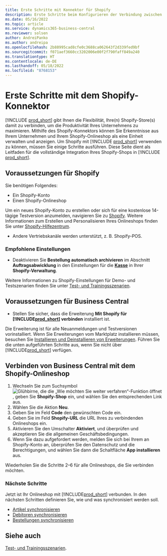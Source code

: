 ```yaml
---
title: Erste Schritte mit Konnektor für Shopify
description: Erste Schritte beim Konfigurieren der Verbindung zwischen Business Central und Shopify
ms.date: 05/16/2022
ms.topic: article
ms.service: dynamics365-business-central
ms.reviewer: solsen
author: AndreiPanko
ms.author: andreipa
ms.openlocfilehash: 2b88995cad8cfe0c3688ca062643f2d339fed9bf
ms.sourcegitcommit: f071aef3660cc3202006e00f2f790faff849a240
ms.translationtype: HT
ms.contentlocale: de-DE
ms.lasthandoff: 05/18/2022
ms.locfileid: "8768153"
---
```

# <a name="get-started-with-the-shopify-connector"></a>Erste Schritte mit dem Shopify-Konnektor

[!INCLUDE [prod_short](../includes/prod_short.md)] gibt Ihnen die Flexibilität, Ihre(n) Shopify-Store(s) damit zu verbinden, um die Produktivität Ihres Unternehmens zu maximieren. Mithilfe des Shopify-Konnektors können Sie Erkenntnisse aus Ihrem Unternehmen und Ihrem Shopify-Onlineshop als eine Einheit verwalten und anzeigen. Um Shopify mit [!INCLUDE [prod_short](../includes/prod_short.md)] verwenden zu können, müssen Sie einige Schritte ausführen. Diese Seite dient als Leitfaden für die vollständige Integration Ihres Shopify-Shops in [!INCLUDE [prod_short](../includes/prod_short.md)].

## <a name="prerequisites-for-shopify"></a>Voraussetzungen für Shopify

Sie benötigen Folgendes:

- Ein Shopify-Konto
- Einen Shopify-Onlineshop

Um ein neues Shopify-Konto zu erstellen oder sich für eine kostenlose 14-tägige Testversion anzumelden, navigieren Sie zu [Shopify](https://www.shopify.com/). Weitere Informationen zum Erstellen und Personalisieren Ihres Onlineshops finden Sie unter [Shopify-Hilfezentrum](https://help.shopify.com/).
  
- Andere Vertriebskanäle werden unterstützt, z. B. Shopify-POS.

### <a name="recommended-settings"></a>Empfohlene Einstellungen

- Deaktivieren Sie **Bestellung automatisch archivieren** im Abschnitt **Auftragsabwicklung** in den Einstellungen für die [**Kasse**](https://www.shopify.com/admin/settings/checkout) in Ihrer **Shopify-Verwaltung**.

Weitere Informationen zu Shopify-Einstellungen für Demo- und Testszenarien finden Sie unter [Test- und Trainingsszenarien](/dynamics365/business-central/dev-itpro/administration/admin-shopify-connector#preparation).

## <a name="prerequisites-for-business-central"></a>Voraussetzungen für Business Central

- Stellen Sie sicher, dass die Erweiterung **Mit Shopify für [!INCLUDE[prod_short](../includes/prod_short.md)] verbinden** installiert ist.

Die Erweiterung ist für alle Neuanmeldungen und Testversionen vorinstalliert. Wenn Sie Erweiterungen vom Marktplatz installieren müssen, besuchen Sie [Installieren und Deinstallieren von Erweiterungen](../ui-extensions-install-uninstall.md#install). Führen Sie die unten aufgeführten Schritte aus, wenn Sie nicht über [!INCLUDE[prod_short](../includes/prod_short.md)] verfügen.
<!--
## Installing the **Dynamics 365 Business Central** app to your Shopify online store

For existing [!INCLUDE[prod_short](../includes/prod_short.md)], this step is optional and can be skipped.

1. Locate the [Dynamics 365 Business Central](https://apps.shopify.com/dynamics-365-business-central) app on the [Shopify AppStore](https://apps.shopify.com/)
2. Choose the **Add App** button. Sign-in into your Shopify account if prompted. Select the required online shop if you've more than one.
3. After reviewing privacy and permissions, choose the **Install App** button.
  You can find and open the installed **Dynamics 365 Business Central** app in the **Apps** section on the sidebar of **Shopify admin**.
4. Choose **Sign up now** to start [!INCLUDE[prod_short](../includes/prod_short.md)] trial or **Sign in** if you already have [!INCLUDE[prod_short](../includes/prod_short.md)]. You'll be redirected to your [!INCLUDE[prod_short](../includes/prod_short.md)] at [Business Central](https://businesscentral.dynamics.com).
5. The next steps should be done in [!INCLUDE[prod_short](../includes/prod_short.md)].
-->
## <a name="connecting-business-central-to-the-shopify-online-store"></a>Verbinden von Business Central mit dem Shopify-Onlineshop

1. Wechseln Sie zum Suchsymbol ![Glühbirne, die die „Wie möchten Sie weiter verfahren“-Funktion öffnet](../media/ui-search/search_small.png "Wie möchten Sie weiter verfahren?") , geben Sie **Shopify-Shop** ein, und wählen Sie den entsprechenden Link aus.
2. Wählen Sie die Aktion **Neu**.  
3. Geben Sie im Feld **Code** den gewünschten Code ein.  
4. Geben Sie im Feld **Shopify-URL** die URL Ihres zu verbindenden Onlineshops ein.
5. Aktivieren Sie den Umschalter **Aktiviert**, und überprüfen und akzeptieren Sie die allgemeinen Geschäftsbedingungen.
6. Wenn Sie dazu aufgefordert werden, melden Sie sich bei Ihrem an Shopify-Konto an, überprüfen Sie den Datenschutz und die Berechtigungen, und wählen Sie dann die Schaltfläche **App installieren** aus.

Wiederholen Sie die Schritte 2–6 für alle Onlineshops, die Sie verbinden möchten.

### <a name="next-steps"></a>Nächste Schritte

Jetzt ist Ihr Onlineshop mit [!INCLUDE[prod_short](../includes/prod_short.md)] verbunden. In den nächsten Schritten definieren Sie, wie und was synchronisiert werden soll.

- [Artikel synchronisieren](synchronize-items.md)
- [Debitoren synchronisieren](synchronize-customers.md)
- [Bestellungen synchronisieren](synchronize-orders.md)

## <a name="see-also"></a>Siehe auch

[Test- und Trainingsszenarien](/dynamics365/business-central/dev-itpro/administration/admin-shopify-connector).

